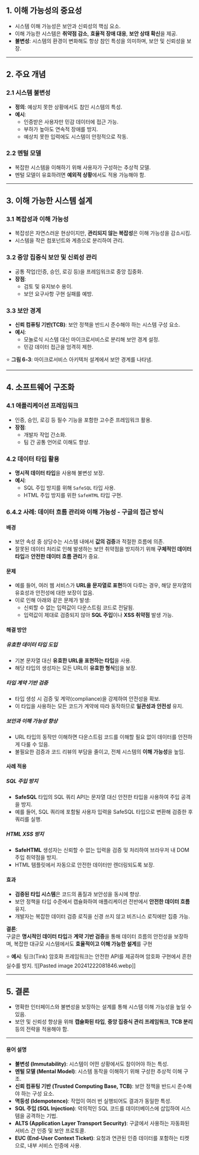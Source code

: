 ## 1. 이해 가능성의 중요성
- 시스템 이해 가능성은 보안과 신뢰성의 핵심 요소.
- 이해 가능한 시스템은 **취약점 감소**, **효율적 장애 대응**, **보안 상태 확신**을 제공.
- **불변성**: 시스템의 환경이 변화해도 항상 참인 특성을 의미하며, 보안 및 신뢰성을 보장.

---

## 2. 주요 개념

### 2.1 시스템 불변성
- **정의**: 예상치 못한 상황에서도 참인 시스템의 특성.
- **예시**:
  - 인증받은 사용자만 민감 데이터에 접근 가능.
  - 부하가 높아도 연속적 장애를 방지.
  - 예상치 못한 입력에도 시스템이 안정적으로 작동.

### 2.2 멘털 모델
- 복잡한 시스템을 이해하기 위해 사용자가 구성하는 추상적 모델.
- 멘털 모델이 유효하려면 **예외적 상황**에서도 적용 가능해야 함.

---

## 3. 이해 가능한 시스템 설계

### 3.1 복잡성과 이해 가능성
- 복잡성은 자연스러운 현상이지만, **관리되지 않는 복잡성**은 이해 가능성을 감소시킴.
- 시스템을 작은 컴포넌트와 계층으로 분리하여 관리.

### 3.2 중앙 집중식 보안 및 신뢰성 관리
- 공통 작업(인증, 승인, 로깅 등)을 프레임워크로 중앙 집중화.
- **장점**:
  - 검토 및 유지보수 용이.
  - 보안 요구사항 구현 실패를 예방.

### 3.3 보안 경계
- **신뢰 컴퓨팅 기반(TCB)**: 보안 정책을 반드시 준수해야 하는 시스템 구성 요소.
- **예시**:
  - 모놀로식 시스템 대신 마이크로서비스로 분리해 보안 경계 설정.
  - 민감 데이터 접근을 엄격히 제한.

⭐️ **그림 6-3**: 마이크로서비스 아키텍처 설계에서 보안 경계를 나타냄.

---

## 4. 소프트웨어 구조화

### 4.1 애플리케이션 프레임워크
- 인증, 승인, 로깅 등 필수 기능을 포함한 고수준 프레임워크 활용.
- **장점**:
  - 개발자 작업 간소화.
  - 팀 간 공통 언어로 이해도 향상.

### 4.2 데이터 타입 활용
- **명시적 데이터 타입**을 사용해 불변성 보장.
- **예시**:
  - SQL 주입 방지를 위해 `SafeSQL` 타입 사용.
  - HTML 주입 방지를 위한 `SafeHTML` 타입 구현.
### **6.4.2 사례: 데이터 흐름 관리와 이해 가능성 - 구글의 접근 방식**

#### 배경
- 보안 속성 중 상당수는 시스템 내에서 **값의 검증**과 적절한 흐름에 의존.
- 잘못된 데이터 처리로 인해 발생하는 보안 취약점을 방지하기 위해 **구체적인 데이터 타입**과 **안전한 데이터 흐름 관리**가 중요.

#### 문제
- 예를 들어, 여러 웹 서비스가 **URL을 문자열로 표현**하여 다루는 경우, 해당 문자열의 유효성과 안전성에 대한 보장이 없음.
- 이로 인해 아래와 같은 문제가 발생:
  - 신뢰할 수 없는 입력값이 다운스트림 코드로 전달됨.
  - 입력값이 제대로 검증되지 않아 **SQL 주입**이나 **XSS 취약점** 발생 가능.

#### 해결 방안

##### 유효한 데이터 타입 도입
- 기본 문자열 대신 **유효한 URL을 표현하는 타입**을 사용.
- 해당 타입의 생성자는 모든 URL이 **유효한 형식**임을 보장.

##### 타입 계약 기반 검증
- 타입 생성 시 검증 및 계약(compliance)을 강제하여 안전성을 확보.
- 이 타입을 사용하는 모든 코드가 계약에 따라 동작하므로 **일관성과 안전성** 유지.

##### 보안과 이해 가능성 향상
- URL 타입의 동작만 이해하면 다운스트림 코드를 이해할 필요 없이 데이터를 안전하게 다룰 수 있음.
- 불필요한 검증과 코드 리뷰의 부담을 줄이고, 전체 시스템의 **이해 가능성**을 높임.

#### 사례 적용

##### SQL 주입 방지
- **SafeSQL** 타입의 SQL 쿼리 API는 문자열 대신 안전한 타입을 사용하여 주입 공격을 방지.
- 예를 들어, SQL 쿼리에 포함될 사용자 입력을 SafeSQL 타입으로 변환해 검증한 후 쿼리를 실행.

##### HTML XSS 방지
- **SafeHTML** 생성자는 신뢰할 수 없는 입력을 검증 및 처리하여 브라우저 내 DOM 주입 취약점을 방지.
- HTML 템플릿에서 자동으로 안전한 데이터만 렌더링되도록 보장.

#### 효과
- **검증된 타입 시스템**은 코드의 품질과 보안성을 동시에 향상.
- 보안 정책을 타입 수준에서 캡슐화하여 애플리케이션 전반에서 **안전한 데이터 흐름** 유지.
- 개발자는 복잡한 데이터 검증 로직을 신경 쓰지 않고 비즈니스 로직에만 집중 가능.

**결론**:  
구글은 **명시적인 데이터 타입**과 **계약 기반 검증**을 통해 데이터 흐름의 안전성을 보장하며, 복잡한 대규모 시스템에서도 **효율적이고 이해 가능한 설계**를 구현


⭐️ **예시**: 팅크(Tink) 암호화 프레임워크는 안전한 API를 제공하며 암호화 구현에서 흔한 실수를 방지.
![[Pasted image 20241222081846.webp]]

---

## 5. 결론
- 명확한 인터페이스와 불변성을 보장하는 설계를 통해 시스템 이해 가능성을 높일 수 있음.
- 보안 및 신뢰성 향상을 위해 **캡슐화된 타입**, **중앙 집중식 관리 프레임워크**, **TCB 분리** 등의 전략을 적용해야 함.

---

#### 용어 설명

- **불변성 (Immutability)**: 시스템이 어떤 상황에서도 참이어야 하는 특성.
- **멘털 모델 (Mental Model)**: 시스템 동작을 이해하기 위해 구성한 추상적 이해 구조.
- **신뢰 컴퓨팅 기반 (Trusted Computing Base, TCB)**: 보안 정책을 반드시 준수해야 하는 구성 요소.
- **멱등성 (Idempotence)**: 작업이 여러 번 실행되어도 결과가 동일한 특성.
- **SQL 주입 (SQL Injection)**: 악의적인 SQL 코드를 데이터베이스에 삽입하여 시스템을 공격하는 기법.
- **ALTS (Application Layer Transport Security)**: 구글에서 사용하는 자동화된 서비스 간 인증 및 보안 프로토콜.
- **EUC (End-User Context Ticket)**: 요청과 연관된 인증 데이터를 포함하는 티켓으로, 내부 서비스 인증에 사용.

